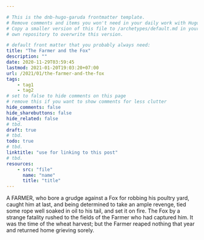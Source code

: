 ```yaml
---

# This is the dnb-hugo-garuda frontmatter template. 
# Remove comments and items you won't need in your daily work with Hugo.
# Copy a smaller version of this file to /archetypes/default.md in your
# own repository to overwrite this version.

# default front matter that you probably always need:
title: "The Farmer and the Fox"
description: ""
date: 2020-11-29T03:59:45
lastmod: 2021-01-20T19:03:20+07:00
url: /2021/01/the-farmer-and-the-fox
tags:
    - tag1
    - tag2
# set to false to hide comments on this page
# remove this if you want to show comments for less clutter
hide_comments: false
hide_sharebuttons: false
hide_related: false
# tbd.
draft: true
# tbd.
todo: true
# tbd.
linktitle: "use for linking to this post"
# tbd.
resources:
    - src: "file"
      name: "name"
      title: "title"
---
```

A FARMER, who bore a grudge against a Fox for robbing his poultry yard, caught him at last, and being determined to take an ample revenge, tied some rope well soaked in oil to his tail, and set it on fire. The Fox by a strange fatality rushed to the fields of the Farmer who had captured him. It was the time of the wheat harvest; but the Farmer reaped nothing that year and returned home grieving sorely.
